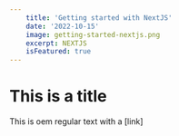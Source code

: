 ```yaml
---
    title: 'Getting started with NextJS'
    date: '2022-10-15'
    image: getting-started-nextjs.png
    excerpt: NEXTJS
    isFeatured: true
---
```


# This is a title

This is oem regular text with a [link]